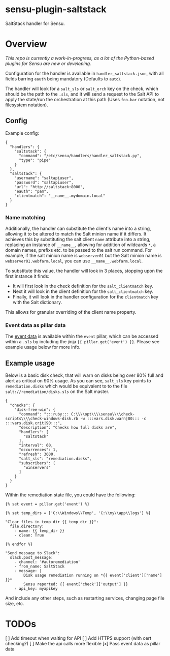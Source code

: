 # sensu-plugin-saltstack

SaltStack handler for Sensu.

# Overview

*This repo is currently a work-in-progress, as a lot of the Python-based 
plugins for Sensu are new or developing.*

Configuration for the handler is available in `handler_saltstack.json`,
with all fields barring `eauth` being mandatory (Defaults to `auto`).

The handler will look for a `salt_sls` or `salt_orch` key on the check,
which should be the path to the `.sls`, and it will send a request to 
the Salt API to apply the state/run the orchestration at this path
(Uses `foo.bar` notation, not filesystem notation).

## Config

Example config:
```
{
  "handlers": {
    "saltstack": {
      "command": "/etc/sensu/handlers/handler_saltstack.py",
      "type": "pipe"
    }   
  },  
  "saltstack": {
    "username": "saltapiuser",
    "password": "saltapiuser",
    "url": "http://saltstack:8000",
    "eauth": "pam",
    "clientmatch": "__name__.mydomain.local"
  }
}
```

### Name matching

Additionally, the handler can substitute the client's name into a string,
allowing it to be altered to match the Salt minion name if it differs. It
achieves this by substituting the salt client `name` attribute into a string,
replacing an instance of `__name__`, allowing for addition of wildcards `*`,
a domain names, prefixs etc. to be passed to the salt run command. For
example, if the salt minion name is `webserver01` but the Salt minion name is
`webserver01.webfarm.local`, you can use `__name__.webfarm.local`.

To substitute this value, the handler will look in 3 places, stopping upon 
the first instance it finds:

- It will first look in the check definition for the `salt_clientmatch` key.
- Next it will look in the client definition for the `salt_clientmatch` key.
- Finally, it will look in the handler configuration for the `clientmatch` key
  with the Salt dictionary.

This allows for granular overriding of the client name property.


### Event data as pillar data

The [event data](https://sensuapp.org/docs/latest/reference/events.html#example-event)
 is available within the `event` pillar, which can be accessed within a `.sls`
 by including the jinja `{{ pillar.get('event') }}`. Please see example usage
 below for more info.

## Example usage

Below is a basic disk check, that will warn on disks being over 80% full and 
alert as critical on 90% usage. As you can see, `salt_sls` key points to
`remediation.disks` which would be equivalent to to the file 
`salt://remediation/disks.sls` on the Salt master.

```
{
  "checks": {
    "disk-free-win": {
      "command": ":::ruby::: C:\\\\opt\\\\sensu\\\\check-scripts\\\\check-windows-disk.rb -w :::vars.disk.warn|80::: -c :::vars.disk.crit|90:::",
      "description": "Checks how full disks are",
      "handlers": [
        "saltstack"
      ],
      "interval": 60,
      "occurrences": 1,
      "refresh": 3600,
      "salt_sls": "remediation.disks",
      "subscribers": [
        "winservers"
      ]
    }
  }
}
```

Within the remediation state file, you could have the following:

```
{% set event = pillar.get('event') %}

{% set temp_dirs = ['C:\\Windows\\Temp', 'C:\\my\\app\\logs'] %}

"Clear files in temp dir {{ temp_dir }}":
  file.directory:
    - name: {{ temp_dir }}
    - clean: True

{% endfor %}

"Send message to Slack":
  slack.post_message:
    - channel: '#autoremediation'
    - from_name: SaltStack
    - message: |
        Disk usage remediation running on *{{ event['client']['name'] }}*
        Sensu reported: {{ event['check']['output'] }}
    - api_key: myapikey
```

And include any other steps, such as restarting services, changing page 
file size, etc.

# TODOs

  [ ] Add timeout when waiting for API
  [ ] Add HTTPS support (with cert checking?)
  [ ] Make the api calls more flexible 
  [x] Pass event data as pillar data
